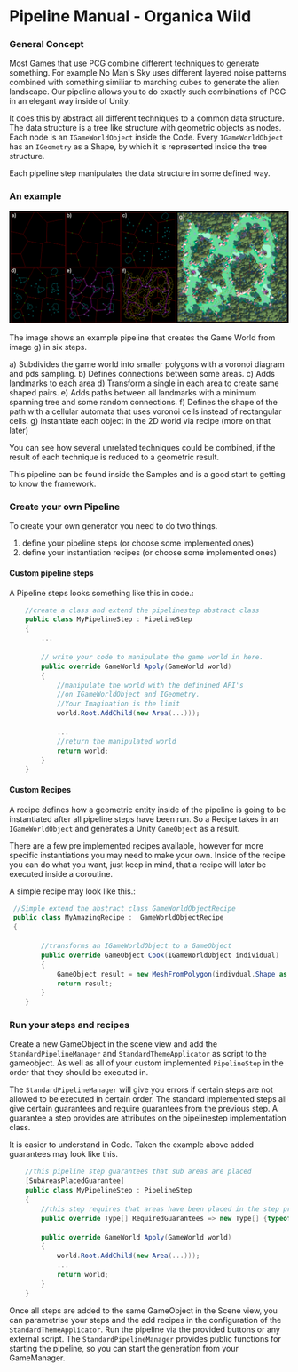 # Pipeline Manual - Organica Wild

### General Concept

Most Games that use PCG combine different techniques to generate something. For example No Man's Sky uses different
layered noise patterns combined with something similiar to marching cubes to generate the alien landscape. Our pipeline
allows you to do exactly such combinations of PCG in an elegant way inside of Unity.

It does this by abstract all different techniques to a common data structure. The data structure is a tree like
structure with geometric objects as nodes.
Each node is an `IGameWorldObject` inside the Code.
Every `IGameWorldObject` has an `IGeometry` as a Shape, by which it is represented inside the tree structure.

Each pipeline step manipulates the data structure in some defined way.

### An example

![ok](../../Images~/collage_full.png)

The image shows an example pipeline that creates the Game World from image g) in six steps.

a) Subdivides the game world into smaller polygons with a voronoi diagram and pds sampling. b) Defines connections
between some areas. c) Adds landmarks to each area d) Transform a single in each area to create same shaped pairs. e)
Adds paths between all landmarks with a minimum spanning tree and some random connections. f) Defines the shape of the
path with a cellular automata that uses voronoi cells instead of rectangular cells. g) Instantiate each object in the 2D
world via recipe (more on that later)

You can see how several unrelated techniques could be combined, if the result of each technique is reduced to a
geometric result.

This pipeline can be found inside the Samples and is a good start to getting to know the framework.

### Create your own Pipeline

To create your own generator you need to do two things.

1. define your pipeline steps (or choose some implemented ones)
2. define your instantiation recipes (or choose some implemented ones)

#### Custom pipeline steps

A Pipeline steps looks something like this in code.:

```c#
    //create a class and extend the pipelinestep abstract class
    public class MyPipelineStep : PipelineStep
    {
        ...
        
        // write your code to manipulate the game world in here. 
        public override GameWorld Apply(GameWorld world)
        {
            //manipulate the world with the definined API's 
            //on IGameWorldObject and IGeometry. 
            //Your Imagination is the limit
            world.Root.AddChild(new Area(...)));
            
            ...
            //return the manipulated world
            return world;
        }
    }
```

#### Custom Recipes

A recipe defines how a geometric entity inside of the pipeline is going to be instantiated after all pipeline steps have been run.
So a Recipe takes in an `IGameWorldObject` and generates a Unity `GameObject` as a result.

There are a few pre implemented recipes available, however for more specific instantiations you may need to make your own.
Inside of the recipe you can do what you want, just keep in mind, that a recipe will later be executed inside a coroutine.

A simple recipe may look like this.:

```c#
 //Simple extend the abstract class GameWorldObjectRecipe
 public class MyAmazingRecipe :  GameWorldObjectRecipe
 {
        
        //transforms an IGameWorldObject to a GameObject
        public override GameObject Cook(IGameWorldObject individual)
        {
            GameObject result = new MeshFromPolygon(indivdual.Shape as OwPolygon));
            return result;
        }
    }
```

### Run your steps and recipes

Create a new GameObject in the scene view and add the `StandardPipelineManager` and `StandardThemeApplicator` as script to the gameobject.
As well as all of your custom implemented `PipelineStep` in the order that they should be executed in.

The `StandardPipelineManager` will give you errors if certain steps are not allowed to be executed in certain order.
The standard implemented steps all give certain guarantees and require guarantees from the previous step.
A guarantee a step provides are attributes on the pipelinestep implementation class.

It is easier to understand in Code. Taken the example above added guarantees may look like this.

```c#
    //this pipeline step guarantees that sub areas are placed
    [SubAreasPlacedGuarantee]
    public class MyPipelineStep : PipelineStep
    {
        //this step requires that areas have been placed in the step prior
        public override Type[] RequiredGuarantees => new Type[] {typeof(AreasPlacedGuarantee)};
        
        public override GameWorld Apply(GameWorld world)
        {
            world.Root.AddChild(new Area(...)));
            ...
            return world;
        }
    }
```

Once all steps are added to the same GameObject in the Scene view, you can parametrise your steps and the add recipes in the configuration of the `StandardThemeApplicator`. 
Run the pipeline via the provided buttons or any external script.
The `StandardPipelineManager` provides public functions for starting the pipeline, so you can start the generation from your GameManager.